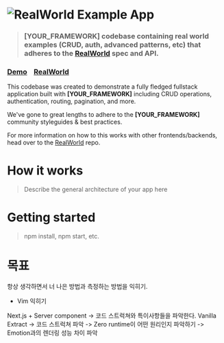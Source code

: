# ![RealWorld Example App](./assets/logo.png)

> ### [YOUR_FRAMEWORK] codebase containing real world examples (CRUD, auth, advanced patterns, etc) that adheres to the [RealWorld](https://github.com/gothinkster/realworld) spec and API.


### [Demo](https://demo.realworld.io/)&nbsp;&nbsp;&nbsp;&nbsp;[RealWorld](https://github.com/gothinkster/realworld)


This codebase was created to demonstrate a fully fledged fullstack application built with **[YOUR_FRAMEWORK]** including CRUD operations, authentication, routing, pagination, and more.

We've gone to great lengths to adhere to the **[YOUR_FRAMEWORK]** community styleguides & best practices.

For more information on how to this works with other frontends/backends, head over to the [RealWorld](https://github.com/gothinkster/realworld) repo.


# How it works

> Describe the general architecture of your app here

# Getting started

> npm install, npm start, etc.

# 목표

항상 생각하면서 너 나은 방법과 측정하는 방법을 익히기.

- Vim 익히기

Next.js + Server component
  -> 코드 스트럭쳐와 특이사항들을 파악한다.
Vanilla Extract
  -> 코드 스트럭쳐 파악
  -> Zero runtime이 어떤 원리인지 파악하기
  -> Emotion과의 렌더링 성능 차이 파악

